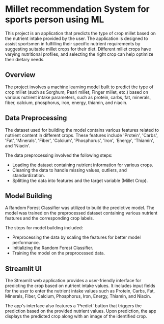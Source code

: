 # Millet recommendation System for sports person using ML
This project is an application that predicts the type of crop millet based on the nutrient intake provided by the user. The application is designed to assist sportsmen in fulfilling their specific nutrient requirements by suggesting suitable millet crops for their diet. Different millet crops have varying nutritional profiles, and selecting the right crop can help optimize their dietary needs.

## Overview
The project involves a machine learning model built to predict the type of crop millet (such as Sorghum, Pearl millet, Finger millet, etc.) based on various nutrient intake parameters, such as protein, carbs, fat, minerals, fiber, calcium, phosphorus, iron, energy, thiamin, and niacin.

## Data Preprocessing

The dataset used for building the model contains various features related to nutrient content in different crops. These features include 'Protein', 'Carbs', 'Fat', 'Minerals', 'Fiber', 'Calcium', 'Phosphorus', 'Iron', 'Energy', 'Thiamin', and 'Niacin'. 

The data preprocessing involved the following steps:
- Loading the dataset containing nutrient information for various crops.
- Cleaning the data to handle missing values, outliers, and standardization.
- Splitting the data into features and the target variable (Millet Crop).

## Model Building

A Random Forest Classifier was utilized to build the predictive model. The model was trained on the preprocessed dataset containing various nutrient features and the corresponding crop labels.

The steps for model building included:
- Preprocessing the data by scaling the features for better model performance.
- Initializing the Random Forest Classifier.
- Training the model on the preprocessed data.

## Streamlit UI

The Streamlit web application provides a user-friendly interface for predicting the crop based on nutrient intake values. It includes input fields for the user to enter the nutrient intake values such as Protein, Carbs, Fat, Minerals, Fiber, Calcium, Phosphorus, Iron, Energy, Thiamin, and Niacin.

The app's interface also features a 'Predict' button that triggers the prediction based on the provided nutrient values. Upon prediction, the app displays the predicted crop along with an image of the identified crop.
